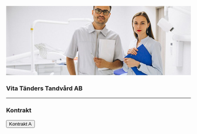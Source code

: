 <img class="card-img-top" src="areas/umea_0/kontor_2/kontor_2.jpg">

### Vita Tänders Tandvård AB


___

### Kontrakt


<button class="btn btn-info btn-block" onclick="goTo('kontor_2/kontor_2a.md')">Kontrakt A</button>
